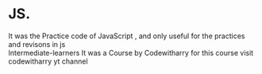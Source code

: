 # JS.
It was the Practice code of JavaScript , and only useful for the practices and revisons in js
<br>
Intermediate-learners
It was a Course by Codewitharry for this course visit codewitharry yt channel